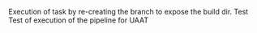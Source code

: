Execution of task by re-creating the branch to expose the build dir. Test
Test of execution of the pipeline for UAAT
